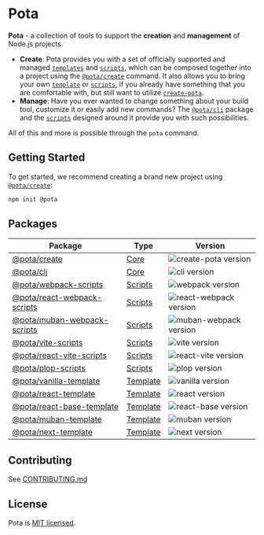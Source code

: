 # Pota

**Pota** - a collection of tools to support the **creation** and **management** of Node.js projects.

- **Create**: Pota provides you with a set of officially supported and managed [`templates`](templates) and [`scripts`](scripts), which can be composed together into a project using the [`@pota/create`](core/create-pota) command. It also allows you to bring your own [`template`](templates) or [`scripts`](scripts), if you already have something that you are comfortable with, but still want to utilize [`create-pota`](core/create-pota).
- **Manage**: Have you ever wanted to change something about your build tool, customize it or easily add new commands? The [`@pota/cli`](core/cli) package and the [`scripts`](scripts) designed around it provide you with such possibilities.

All of this and more is possible through the `pota` command.

## Getting Started

To get started, we recommend creating a brand new project using [`@pota/create`](core/create-pota):

```bash
npm init @pota
```

## Packages

| Package                                              | Type                  | Version                                                                                     |
|------------------------------------------------------| --------------------- |---------------------------------------------------------------------------------------------|
| [@pota/create](core/create-pota)                     | [Core](core)          | ![create-pota version](https://img.shields.io/npm/v/@pota/create.svg?label=%20)             |
| [@pota/cli](core/cli)                                | [Core](core)          | ![cli version](https://img.shields.io/npm/v/@pota/cli.svg?label=%20)                        |
| [@pota/webpack-scripts](scripts/webpack)             | [Scripts](scripts)    | ![webpack version](https://img.shields.io/npm/v/@pota/webpack-scripts.svg?label=%20)        |
| [@pota/react-webpack-scripts](scripts/react-webpack) | [Scripts](scripts)    | ![react-webpack version](https://img.shields.io/npm/v/@pota/react-webpack-scripts.svg?label=%20) |
| [@pota/muban-webpack-scripts](scripts/muban-webpack) | [Scripts](scripts)    | ![muban-webpack version](https://img.shields.io/npm/v/@pota/muban-webpack-scripts.svg?label=%20) |
| [@pota/vite-scripts](scripts/vite)                   | [Scripts](scripts)    | ![vite version](https://img.shields.io/npm/v/@pota/vite-scripts.svg?label=%20)              |
| [@pota/react-vite-scripts](scripts/react-vite)       | [Scripts](scripts)    | ![react-vite version](https://img.shields.io/npm/v/@pota/react-vite-scripts.svg?label=%20)  |
| [@pota/plop-scripts](scripts/plop)                   | [Scripts](scripts)    | ![plop version](https://img.shields.io/npm/v/@pota/plop-scripts.svg?label=%20)              |
| [@pota/vanilla-template](templates/vanilla)          | [Template](templates) | ![vanilla version](https://img.shields.io/npm/v/@pota/vanilla-template.svg?label=%20)       |
| [@pota/react-template](templates/react)              | [Template](templates) | ![react version](https://img.shields.io/npm/v/@pota/react-template.svg?label=%20)           |
| [@pota/react-base-template](templates/react-base)    | [Template](templates) | ![react-base version](https://img.shields.io/npm/v/@pota/react-base-template.svg?label=%20) |
| [@pota/muban-template](templates/muban)              | [Template](templates) | ![muban version](https://img.shields.io/npm/v/@pota/muban-template.svg?label=%20)           |
| [@pota/next-template](templates/next)                | [Template](templates) | ![next version](https://img.shields.io/npm/v/@pota/next-template.svg?label=%20)             |

## Contributing

See [CONTRIBUTING.md](CONTRIBUTING.md)

## License

Pota is [MIT licensed](LICENSE).
